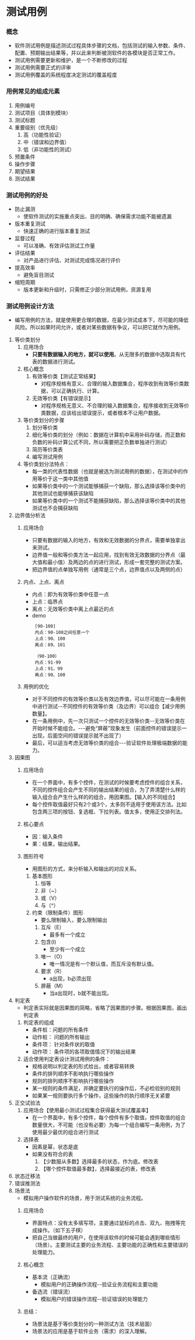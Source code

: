 # 测试用例
### 概念
* 软件测试用例是描述测试过程具体步骤的文档，包括测试的输入参数、条件、配置、预期输出结果等，并以此来判断被测软件的各模块是否正常工作。
* 测试用例需要更新和维护，是一个不断修改的过程
* 测试用例需要正式的评审
* 测试用例覆盖的系统程度决定测试的覆盖程度

### 用例常见的组成元素
1. 用例编号
2. 测试项目（具体到模块）
3. 测试标题
4. 重要级别（优先级）
   1. 高（功能性验证）
   2. 中（错误和边界值）
   3. 低（非功能性的测试）
5. 预置条件
6. 操作步骤
7. 期望结果
8. 测试结果
### 测试用例的好处
* 防止漏测
  * 使软件测试的实施重点突出、目的明确、确保需求功能不能被遗漏
* 版本重复测试
  * 快速正确的进行版本重复测试
* 监督过程
  * 可以准确、有效评估测试工作量
* 评估结果
  * 对产品进行评估、对测试完成情况进行评价
* 提高效率
  * 避免盲目测试
* 缩短周期
  * 版本更新和升级时，只需修正少部分测试用例，资源复用
### 测试用例设计方法
* 编写用例的方法，就是使用更合理的数据，在最少测试成本下，尽可能的降低风险。所以如果时间允许，或者对某些数据有争议，可以把它就作为用例。
1. 等价类划分
   1. 应用场合
      * **只要有数据输入的地方，就可以使用**。从无限多的数据中选取具有代表的数据进行测试。
   2. 核心概念
      1. 有效等价类【测试正常结果】
          * 对程序规格有意义、合理的输入数据集合，程序收到有效等价类数据，可以正确执行、计算。
      2. 无效等价类【有错误提示】
          * 对程序规格无意义、不合理的输入数据集合，程序接收到无效等价类数据，应该给出错误提示，或者根本不让用户数据。
   3. 等价类划分的步骤
      1. 划分等价类
      2. 细化等价类的划分（例如：数据在计算机中采用补码存储，而正数和负数的补码计算公式不同，所以需要把正负数单独进行测试）
      3. 简历等价类表
      4. 编写测试用例
   4. 等价类划分法特点：
      * 每一类的代表性数据（也就是被选为测试用例的数据），在测试中的作用等价于这一类中其他值
      * 如果等价类中的一个测试能够捕获一个缺陷，那么选择该等价类中的其他测试也能够捕获该缺陷
      * 如果等价类中的一个测试不能捕获缺陷，那么选择该等价类中的其他测试也不会捕获缺陷
2. 边界值分析法
   1. 应用场合
      * 只要有数据的输入的地方，有效和无效数据的分界点，需要单独拿出来测试。
      * 边界值一般和等价类方法一起应用，找到有效无效数据的分界点（最大值和最小值）及两边的点的进行测试，形成一套完整的测试方案。
      * 把边界值的点单独写用例（通常是三个点，边界值点以及两侧的点）
   2. 内点、上点、离点
      * 内点：即为有效等价类中任意一点
      * 上点：临界点
      * 离点：无效等价类中离上点最近的点
      * demo
        ```
         [90-100]
         内点：90-100之间任意一个
         上点：90、100
         离点：89、101

         （90-100）
         内点：91-99
         上点：91、99
         离点：90、100

        ```

   3. 用例的优化
      * 对于不同控件的有效等价类以及有效边界值，可以尽可能在一条用例中进行测试--不同控件的有效等价类（及边界）可以组合【减少用例数量】。
      * 在一条用例中，先一次只测试一个控件的无效等价类--无效等价类在开始时候不能组合。---避免“屏蔽”现象发生（前面控件的错误提示一出现，后面空间的错误提示就不出现了）
      * 最后，可以适当考虑无效等价类的组合---验证软件处理极端数据的能力。
3. 因果图
   1. 应用场合
      * 在一个界面中，有多个控件，在测试的时候要考虑控件的组合关系，不同的控件组合会产生不同的输出结果的组合，为了弄清楚什么样的输入组合会产生什么样的的组合，用因果图。【输入的不同组合】
      * 每个控件取值最好只有2个或3个，太多则不适用于使用该方法。比如包含两三项的按钮、复选框、下拉列表。值太多，使用正交排列法。

   2. 核心要点
      * 因：输入条件
      * 果：结果，输出结果。
   3. 图形符号
      * 用图形的方式，来分析输入和输出的对应关系。
      1. 基本图形
         1. 恒等
         2. 非（~）
         3. 或（V）
         4. 与（^）
      2. 约束（限制条件）图形
         * 要么限制输入，要么限制输出
         1. 互斥（E）
		    * 最多有一个成立
         2. 包含(I) 
		    * 至少有一个成立
		 3. 唯一（O）	
            * 唯一情况是有一个默认值，而互斥没有默认值。
         4. 要求（R）
		    * a出现，b必须出现
		 5. 屏蔽（M）
		    * 当a出现时，b就不能出现。
4. 判定表
   * 判定表实际就是因果图的简略，省略了因果图的步骤。根据因果图，画出判定表
   1. 判定表的组成
      * 条件桩：问题的所有条件
      * 动作桩： 问题的所有输出
      * 条件项： 针对条件状的取值
      * 动作项： 条件项的各项取值情况下的输出结果
   2. 适合使用判定表设计测试用例的条件：
      * 规格说明以判定表的形式给出，或者容易转换
      * 条件的排列顺序不影响执行哪些操作
      * 规则的排列顺序不影响执行哪些操作
      * 某一规则的条件满足，并确定要执行的操作后，不必检验别的规则
      * 如果某一规则要执行多个操作，这些操作的执行顺序无关紧要
5. 正交试验法
   1. 应用场合【使用最小测试过程集合获得最大测试覆盖率】
      * 在一个界面中，有多个控件，每个控件有多个取值，控件取值的组合数量很大，不可能（也没有必要）为每一个组合编写一条用例，为了使用最少最优的组合进行测试
   2. 选择表
      * 因素是幂，状态是底
      * 如果没有符合的表
        1. 【少数服从多数】选择最多的状态，作为底。修改表
        2. 【哪个控件取值最多数】，选择最接近的表，修改表
6. 状态迁移法
7. 错误推测法
8. 场景法
   * 模拟用户操作软件的场景，用于测试系统的业务流程。
   1. 应用场合
      * 界面特点：没有太多填写项，主要通过鼠标的点击、双九、拖拽等完成操作。（如下五子棋）
      * 把自己当做最终的用户，在使用该软件的时候可能会遇到哪些情形（场景）。主要测试主要的业务流程、主要功能的正确性和主要错误的处理能力。

   2. 核心概念
      * 基本流（正确流）
        * 模拟用户的正确操作流程--验证业务流程和主要功能
      * 备选流（错误流）
        * 模拟用户的错误操作流程--验证错误的处理能力

   3. 总结：
      * 场景法是基于等价类划分的一种测试方法（技术层面）
      * 场景法的应用是基于软件业务（需求）的深入理解。

